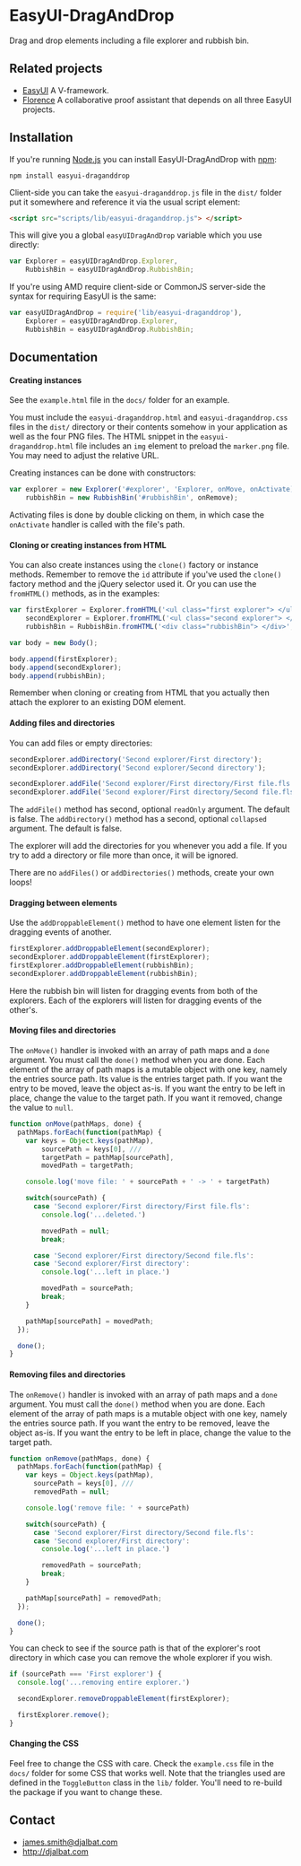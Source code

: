 # EasyUI-DragAndDrop

Drag and drop elements including a file explorer and rubbish bin.

## Related projects

- [EasyUI](https://github.com/djalbat/EasyUI) A V-framework.
- [Florence](https://github.com/jecs-imperial/Florence) A collaborative proof assistant that depends on all three EasyUI projects. 
 
## Installation

If you're running [Node.js](http://nodejs.org) you can install EasyUI-DragAndDrop with [npm](https://www.npmjs.com/):

    npm install easyui-draganddrop

Client-side you can take the `easyui-draganddrop.js` file in the `dist/` folder put it somewhere and reference it via the usual script element:
 
```html
<script src="scripts/lib/easyui-draganddrop.js"> </script>
```

This will give you a global `easyUIDragAndDrop` variable which you use directly:
  
```js
var Explorer = easyUIDragAndDrop.Explorer,
    RubbishBin = easyUIDragAndDrop.RubbishBin;
```

If you're using AMD require client-side or CommonJS server-side the syntax for requiring EasyUI is the same:

```js
var easyUIDragAndDrop = require('lib/easyui-draganddrop'),
    Explorer = easyUIDragAndDrop.Explorer,
    RubbishBin = easyUIDragAndDrop.RubbishBin;
```
 
## Documentation

#### Creating instances

See the `example.html` file in the `docs/` folder for an example. 

You must include the `easyui-draganddrop.html` and `easyui-draganddrop.css` files in the `dist/` directory or their contents somehow in your application as well as the four PNG files. The HTML snippet in the `easyui-draganddrop.html` file includes an `img` element to preload the `marker.png` file. You may need to adjust the relative URL.

Creating instances can be done with constructors:

```js
var explorer = new Explorer('#explorer', 'Explorer, onMove, onActivate),
    rubbishBin = new RubbishBin('#rubbishBin', onRemove);
```

Activating files is done by double clicking on them, in which case the `onActivate` handler is called with the file's path.

#### Cloning or creating instances from HTML

You can also create instances using the `clone()` factory or instance methods. Remember to remove the `id` attribute if you've used the `clone()` factory method and the jQuery selector used it. Or you can use the `fromHTML()` methods, as in the examples: 

```js
var firstExplorer = Explorer.fromHTML('<ul class="first explorer"> </ul>', 'First explorer', onMove, onActivate),
    secondExplorer = Explorer.fromHTML('<ul class="second explorer"> </ul>', 'Second explorer', onMove, onActivate),
    rubbishBin = RubbishBin.fromHTML('<div class="rubbishBin"> </div>', onRemove);

var body = new Body();

body.append(firstExplorer);
body.append(secondExplorer);
body.append(rubbishBin);
```

Remember when cloning or creating from HTML that you actually then attach the explorer to an existing DOM element.

#### Adding files and directories

You can add files or empty directories:

```js
secondExplorer.addDirectory('Second explorer/First directory');
secondExplorer.addDirectory('Second explorer/Second directory');

secondExplorer.addFile('Second explorer/First directory/First file.fls');
secondExplorer.addFile('Second explorer/First directory/Second file.fls');
```

The `addFile()` method has second, optional `readOnly` argument. The default is false. The `addDirectory()` method has a second, optional `collapsed` argument. The default is false.

The explorer will add the directories for you whenever you add a file. If you try to add a directory or file more than once, it will be ignored.

There are no `addFiles()` or `addDirectories()` methods, create your own loops!

#### Dragging between elements

Use the `addDroppableElement()` method to have one element listen for the dragging events of another.

```js
firstExplorer.addDroppableElement(secondExplorer);
secondExplorer.addDroppableElement(firstExplorer);
firstExplorer.addDroppableElement(rubbishBin);
secondExplorer.addDroppableElement(rubbishBin);
```

Here the rubbish bin will listen for dragging events from both of the explorers. Each of the explorers will listen for dragging events of the other's.

#### Moving files and directories

The `onMove()` handler is invoked with an array of path maps and a `done` argument. You must call the `done()` method when you are done. Each element of the array of path maps is a mutable object with one key, namely the entries source path. Its value is the entries target path. If you want the entry to be moved, leave the object as-is. If you want the entry to be left in place, change the value to the target path. If you want it removed, change the value to `null`.

```js
function onMove(pathMaps, done) {
  pathMaps.forEach(function(pathMap) {
    var keys = Object.keys(pathMap),
        sourcePath = keys[0], ///
        targetPath = pathMap[sourcePath],
        movedPath = targetPath;

    console.log('move file: ' + sourcePath + ' -> ' + targetPath)

    switch(sourcePath) {
      case 'Second explorer/First directory/First file.fls':
        console.log('...deleted.')

        movedPath = null;
        break;

      case 'Second explorer/First directory/Second file.fls':
      case 'Second explorer/First directory':
        console.log('...left in place.')

        movedPath = sourcePath;
        break;
    }

    pathMap[sourcePath] = movedPath;
  });

  done();
}
```
   
#### Removing files and directories   
  
The `onRemove()` handler is invoked with an array of path maps and a `done` argument. You must call the `done()` method when you are done. Each element of the array of path maps is a mutable object with one key, namely the entries source path. If you want the entry to be removed, leave the object as-is. If you want the entry to be left in place, change the value to the target path.

```js
function onRemove(pathMaps, done) {
  pathMaps.forEach(function(pathMap) {
    var keys = Object.keys(pathMap),
      sourcePath = keys[0], ///
      removedPath = null;

    console.log('remove file: ' + sourcePath)

    switch(sourcePath) {
      case 'Second explorer/First directory/Second file.fls':
      case 'Second explorer/First directory':
        console.log('...left in place.')

        removedPath = sourcePath;
        break;
    }

    pathMap[sourcePath] = removedPath;
  });

  done();
}
```

You can check to see if the source path is that of the explorer's root directory in which case you can remove the whole explorer if you wish.

```js
if (sourcePath === 'First explorer') {
  console.log('...removing entire explorer.')

  secondExplorer.removeDroppableElement(firstExplorer);

  firstExplorer.remove();
}
```

#### Changing the CSS

Feel free to change the CSS with care. Check the `example.css` file in the `docs/` folder for some CSS that works well. Note that the triangles used are defined in the `ToggleButton` class in the `lib/` folder. You'll need to re-build the package if you want to change these.

## Contact

* james.smith@djalbat.com
* http://djalbat.com
